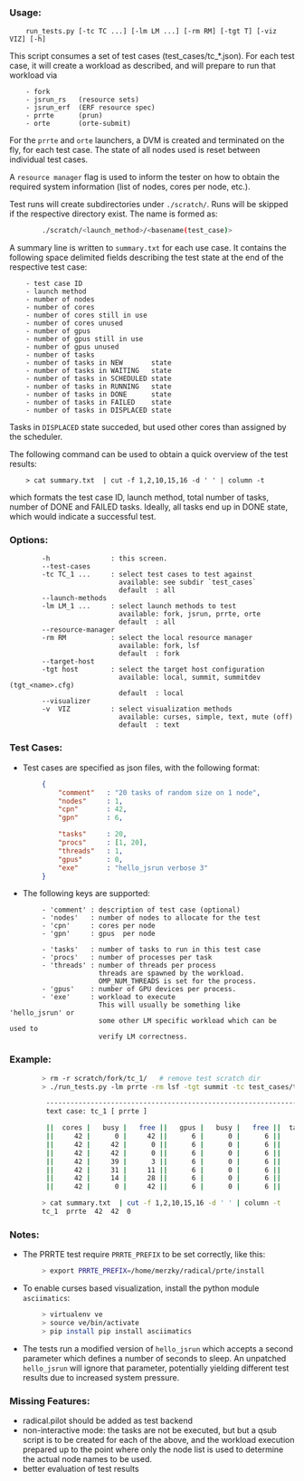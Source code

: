
### Usage:  

        run_tests.py [-tc TC ...] [-lm LM ...] [-rm RM] [-tgt T] [-viz VIZ] [-h]

   This script consumes a set of test cases (test_cases/tc_*.json).
   For each test case, it will create a workload as described, and
   will prepare to run that workload via

        - fork
        - jsrun_rs   (resource sets)
        - jsrun_erf  (ERF resource spec)
        - prrte      (prun)
        - orte       (orte-submit)

   For the `prrte` and `orte` launchers, a  DVM is created and terminated
   on the fly, for each test case.  The state of all nodes used is reset
   between individual test cases.

   A `resource manager` flag is used to inform the tester on how to obtain the
   required system information (list of nodes, cores per node, etc.).

   Test runs will create subdirectories under `./scratch/`.  Runs will be
   skipped if the respective directory exist.  The name is formed as:

```sh
        ./scratch/<launch_method>/<basename(test_case)>
```

   A summary line is written to `summary.txt` for each use case.  It
   contains the following space delimited fields describing the test state
   at the end of the respective test case:

        - test case ID
        - launch method
        - number of nodes
        - number of cores
        - number of cores still in use
        - number of cores unused
        - number of gpus
        - number of gpus still in use
        - number of gpus unused
        - number of tasks
        - number of tasks in NEW       state
        - number of tasks in WAITING   state
        - number of tasks in SCHEDULED state
        - number of tasks in RUNNING   state
        - number of tasks in DONE      state
        - number of tasks in FAILED    state
        - number of tasks in DISPLACED state
        
   Tasks in `DISPLACED` state succeded, but used other cores than assigned by
   the scheduler.

   The following command can be used to obtain a quick overview of the
   test results:

        > cat summary.txt  | cut -f 1,2,10,15,16 -d ' ' | column -t

   which formats the test case ID, launch method, total number of tasks,
   number of DONE and FAILED tasks.  Ideally, all tasks end up in DONE
   state, which would indicate a successful test.


### Options:

```
        -h               : this screen.
        --test-cases
        -tc TC_1 ...     : select test cases to test against
                           available: see subdir `test_cases`
                           default  : all 
        --launch-methods
        -lm LM_1 ...     : select launch methods to test
                           available: fork, jsrun, prrte, orte
                           default  : all
        --resource-manager
        -rm RM           : select the local resource manager
                           available: fork, lsf
                           default  : fork
        --target-host     
        -tgt host        : select the target host configuration
                           available: local, summit, summitdev (tgt_<name>.cfg)
                           default  : local
        --visualizer
        -v  VIZ          : select visualization methods
                           available: curses, simple, text, mute (off)
                           default  : text
```

### Test Cases:

   - Test cases are specified as json files, with the following format:

```json
        {
            "comment"   : "20 tasks of random size on 1 node",
            "nodes"     : 1,
            "cpn"       : 42, 
            "gpn"       : 6, 

            "tasks"     : 20,
            "procs"     : [1, 20],
            "threads"   : 1,
            "gpus"      : 0,
            "exe"       : "hello_jsrun verbose 3"
        }
``` 

   - The following keys are supported:

```
        - 'comment' : description of test case (optional)
        - 'nodes'   : number of nodes to allocate for the test
        - 'cpn'     : cores per node
        - 'gpn'     : gpus  per node

        - 'tasks'   : number of tasks to run in this test case
        - 'procs'   : number of processes per task
        - 'threads' : number of threads per process
                      threads are spawned by the workload.
                      OMP_NUM_THREADS is set for the process.
        - 'gpus'    : number of GPU devices per process.
        - 'exe'     : workload to execute
                      This will usually be something like 'hello_jsrun' or
                      some other LM specific workload which can be used to
                      verify LM correctness.
```

### Example:

```sh
        > rm -r scratch/fork/tc_1/   # remove test scratch dir
        > ./run_tests.py -lm prrte -rm lsf -tgt summit -tc test_cases/tc_1.json

         ----------------------------------------------------------------
         text case: tc_1 [ prrte ]

         ||  cores |   busy |   free ||   gpus |   busy |   free ||  tasks |    new |   wait |  sched |    run |   done |   fail | xplace ||
         ||     42 |      0 |     42 ||      6 |      0 |      6 ||     42 |     42 |      0 |      0 |      0 |      0 |      0 |      0 ||
         ||     42 |     42 |      0 ||      6 |      0 |      6 ||     42 |      0 |      0 |     42 |      0 |      0 |      0 |      0 ||
         ||     42 |     42 |      0 ||      6 |      0 |      6 ||     42 |      0 |      0 |      0 |     42 |      0 |      0 |      0 ||
         ||     42 |     39 |      3 ||      6 |      0 |      6 ||     42 |      0 |      0 |      0 |     39 |      3 |      0 |      0 ||
         ||     42 |     31 |     11 ||      6 |      0 |      6 ||     42 |      0 |      0 |      0 |     31 |     11 |      0 |      0 ||
         ||     42 |     14 |     28 ||      6 |      0 |      6 ||     42 |      0 |      0 |      0 |     14 |     28 |      0 |      0 ||
         ||     42 |      0 |     42 ||      6 |      0 |      6 ||     42 |      0 |      0 |      0 |      0 |     42 |      0 |      0 ||

        > cat summary.txt  | cut -f 1,2,10,15,16 -d ' ' | column -t
        tc_1  prrte  42  42  0
```

### Notes:

   - The PRRTE test require `PRRTE_PREFIX` to be set correctly,
     like this:

```sh
        > export PRRTE_PREFIX=/home/merzky/radical/prte/install 
```

   - To enable curses based visualization, install the python
     module `asciimatics`:

```sh
        > virtualenv ve
        > source ve/bin/activate
        > pip install pip install asciimatics
```

   - The tests run a modified version of `hello_jsrun` which accepts
     a second parameter which defines a number of seconds to sleep.
     An unpatched `hello_jsrun` will ignore that parameter, potentially
     yielding different test results due to increased system pressure.


### Missing Features:

   - radical.pilot should be added as test backend
   - non-interactive mode: the tasks are not be executed, but but
     a qsub script is to be created for each of the above, and the
     workload execution prepared up to the point where only the node
     list is used to determine the actual node names to be used.
   - better evaluation of test results

